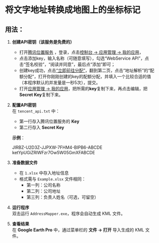 
# 将文字地址转换成地图上的坐标标记

## 用法：

1. **创建API密钥（该服务是免费的）**
   - 打开[腾讯位置服务](https://lbs.qq.com/) ，登录，点击[控制台 → 应用管理 → 我的应用](https://lbs.qq.com/dev/console/application/mine)，  
   - 点击添加key，输入名称（可随意填写），勾选“WebService API”，点击“签名校验”，“阅读并同意”，最后点“添加”即可；   
   - 创建key成功，点击[“立即前往分配”](https://lbs.qq.com/dev/console/quota/account)，翻到第二页，点击“地址解析”的“配额分配”，打开你刚刚创建的key的配额分配，并填入一个比较合适的值（本程序默认的并发量是一秒5次），提交。
   - 打开[应用管理 → 我的应用](https://lbs.qq.com/dev/console/application/mine)，把所需的**key**复制下来，再点击编辑，把**Secret Key**复制下来。
   

2. **配置API密钥**  
   在 `tencent_api.txt` 中：
   - 第一行存入腾讯位置服务的 **Key**  
   - 第二行存入 **Secret Key**  

   **示例**：

   JIRBZ-U2D3Z-JJPXW-7FHM4-BIPB6-ABCDE   
   ketYpUGiZRIWFzr7Ow5W05GmXFABCDE

3. **准备数据文件**  
   - 在 `1.xlsx` 中存入地址信息  
   - 格式需与 `Example.xlsx` 文件相同：  
     - 第一列：公司名称  
     - 第二列：公司地址  
     - 第三列：负责人姓名（可选，可留空）  

4. **运行程序**  
   双击运行 `AddressMapper.exe`，程序会自动生成 KML 文件。

5. **查看结果**  
   在 **Google Earth Pro** 中，通过菜单栏的 **文件 → 打开** 导入生成的 KML 文件。
